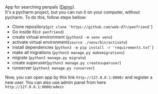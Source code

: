 App for searching penpals ([Demo](https://penfriendproject.herokuapp.com/)).  
It's a pycharm project, but you can run it on your computer, without pycharm. 
To do this, follow steps bellow:

* Clone repository(`git clone 'https://github.com/web-d7r/penfriend'`)
* Go inside it(`cd penfriend`)
* create virtual environment (`python3 -m venv venv`)
* activate virtual environment(`source ./venv/bin/activate`)
* install dependencies (`python3 -m pip install -r 'requirements.txt`' )
* make all migrations (`python3 manage.py makemigrations`)
* migrate (`python3 manage.py migrate`)
* create superuser(`python3 manage.py createsuperuser`)
* runserver (`python3 manage.py runserver`)  

Now, you can open app by this link `http://127.0.0.1:8000/` and register a new user.
You can also use admin panel from here `http://127.0.0.1:8000/admin`
